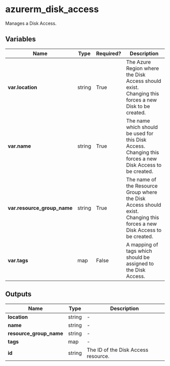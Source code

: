 # azurerm_disk_access

Manages a Disk Access.

## Variables

| Name | Type | Required? |  Description |
| ---- | ---- | --------- |  ----------- |
| **var.location** | string | True | The Azure Region where the Disk Access should exist. Changing this forces a new Disk to be created. | 
| **var.name** | string | True | The name which should be used for this Disk Access. Changing this forces a new Disk Access to be created. | 
| **var.resource_group_name** | string | True | The name of the Resource Group where the Disk Access should exist. Changing this forces a new Disk Access to be created. | 
| **var.tags** | map | False | A mapping of tags which should be assigned to the Disk Access. | 



## Outputs

| Name | Type | Description |
| ---- | ---- | --------- | 
| **location** | string  | - | 
| **name** | string  | - | 
| **resource_group_name** | string  | - | 
| **tags** | map  | - | 
| **id** | string  | The ID of the Disk Access resource. | 